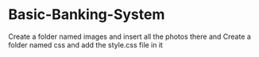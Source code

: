 # Basic-Banking-System 

Create a folder named images and insert all the photos there and
Create a folder named css and add the style.css file in it
